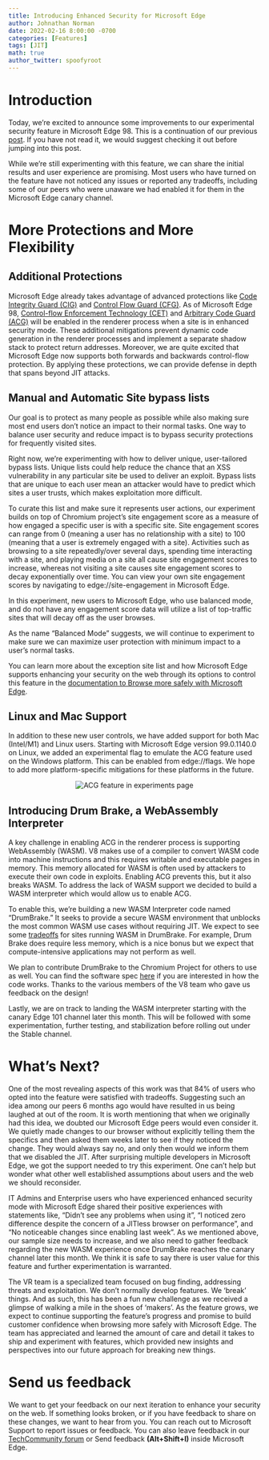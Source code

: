 ```yaml
---
title: Introducing Enhanced Security for Microsoft Edge
author: Johnathan Norman
date: 2022-02-16 8:00:00 -0700
categories: [Features]
tags: [JIT]
math: true
author_twitter: spoofyroot
---
```


# Introduction

Today, we’re excited to announce some improvements to our experimental security
feature in Microsoft Edge 98. This is a continuation of our previous
[post][old-post]. If you have not read it, we would suggest checking it out
before jumping into this post.

While we’re still experimenting with this feature, we can share the initial
results and user experience are promising. Most users who have turned on the
feature have not noticed any issues or reported any tradeoffs, including some of
our peers who were unaware we had enabled it for them in the Microsoft Edge
canary channel.

[old-post]: https://microsoftedge.github.io/edgevr/posts/Super-Duper-Secure-Mode/

# More Protections and More Flexibility

## Additional Protections

Microsoft Edge already takes advantage of advanced protections like
[Code Integrity Guard (CIG)][cig] and [Control Flow Guard (CFG)][cfg]. As of
Microsoft Edge 98, [Control-flow Enforcement Technology (CET)][cet] and
[Arbitrary Code Guard (ACG)][acg] will be enabled in the renderer process when a
site is in enhanced security mode. These additional mitigations prevent dynamic
code generation in the renderer processes and implement a separate shadow stack
to protect return addresses. Moreover, we are quite excited that Microsoft Edge
now supports both forwards and backwards control-flow protection. By applying
these protections, we can provide defense in depth that spans beyond JIT attacks.

[cig]: https://docs.microsoft.com/en-us/microsoft-365/security/defender-endpoint/exploit-protection-reference?view=o365-worldwide#code-integrity-guard
[cfg]: https://docs.microsoft.com/en-us/windows/win32/secbp/control-flow-guard
[cet]: https://www.intel.com/content/www/us/en/developer/articles/technical/technical-look-control-flow-enforcement-technology.html
[acg]: https://docs.microsoft.com/en-us/microsoft-365/security/defender-endpoint/exploit-protection-reference?view=o365-worldwide#arbitrary-code-guard

## Manual and Automatic Site bypass lists

Our goal is to protect as many people as possible while also making sure most
end users don’t notice an impact to their normal tasks. One way to balance user
security and reduce impact is to bypass security protections for frequently
visited sites. 

Right now, we’re experimenting with how to deliver unique, user-tailored bypass
lists. Unique lists could help reduce the chance that an XSS vulnerability in
any particular site be used to deliver an exploit. Bypass lists that are unique
to each user mean an attacker would have to predict which sites a user trusts,
which makes exploitation more difficult.

To curate this list and make sure it represents user actions, our experiment
builds on top of Chromium project’s site engagement score as a measure of how
engaged a specific user is with a specific site. Site engagement scores can
range from 0 (meaning a user has no relationship with a site) to 100 (meaning
that a user is extremely engaged with a site). Activities such as browsing to a
site repeatedly/over several days, spending time interacting with a site, and
playing media on a site all cause site engagement scores to increase, whereas
not visiting a site causes site engagement scores to decay exponentially over
time. You can view your own site engagement scores by navigating to
edge://site-engagement in Microsoft Edge.

In this experiment, new users to Microsoft Edge, who use balanced mode, and do
not have any engagement score data will utilize a list of top-traffic sites that
will decay off as the user browses.

As the name “Balanced Mode” suggests, we will continue to experiment to make
sure we can maximize user protection with minimum impact to a user’s normal
tasks.

You can learn more about the exception site list and how Microsoft Edge supports
enhancing your security on the web through its options to control this feature
in the [documentation to Browse more safely with Microsoft
Edge][documentation].

[documentation]: https://docs.microsoft.com/en-us/DeployEdge/microsoft-edge-security-browse-safer

## Linux and Mac Support

In addition to these new user controls, we have added support for both Mac
(Intel/M1) and Linux users. Starting with Microsoft Edge version 99.0.1140.0 on
Linux, we added an experimental flag to emulate the ACG feature used on the
Windows platform. This can be enabled from edge://flags. We hope to add more
platform-specific mitigations for these platforms in the future.

<p align="center"><img src="{{ site.baseurl }}/assets/img/blog_img/safe/experiments.png" 
alt="ACG feature in experiments page"></p>

## Introducing Drum Brake, a WebAssembly Interpreter

A key challenge in enabling ACG in the renderer process is supporting
WebAssembly (WASM). V8 makes use of a compiler to convert WASM code into machine
instructions and this requires writable and executable pages in memory. This
memory allocated for WASM is often used by attackers to execute their own code
in exploits. Enabling ACG prevents this, but it also breaks WASM. To address the
lack of WASM support we decided to build a WASM interpreter which would allow us
to enable ACG.

To enable this, we’re building a new WASM Interpreter code named
“DrumBrake.” It seeks to provide a secure WASM environment that unblocks the most
common WASM use cases without requiring JIT. We expect to see some
[tradeoffs][drumbrake-perf] for sites running WASM in DrumBrake. For example,
Drum Brake does require less memory, which is a nice bonus but we expect that
compute-intensive applications may not perform as well. 

We plan to contribute DrumBrake to the Chromium Project for others to use as
well. You can find the software spec [here][drumbrake-doc] if you are interested
in how the code works. Thanks to the various members of the V8 team who gave us
feedback on the design!

Lastly, we are on track to landing the WASM interpreter starting with the canary
Edge 101 channel later this month. This will be followed with some
experimentation, further testing, and stabilization before rolling out under the
Stable channel.

[drumbrake-perf]: https://docs.google.com/document/d/1OIJ4Sv2XfTlI5NmTS1QI8v8wPL0LUT5s1W2D9OlJmMc/preview#heading=h.8enk175z61od
[drumbrake-doc]: https://docs.google.com/document/d/1OIJ4Sv2XfTlI5NmTS1QI8v8wPL0LUT5s1W2D9OlJmMc/preview#heading=h.2hff7nffvheq
# What’s Next? 

One of the most revealing aspects of this work was that 84% of users who opted
into the feature were satisfied with tradeoffs. Suggesting such an idea among
our peers 6 months ago would have resulted in us being laughed at out of the
room. It is worth mentioning that when we originally had this idea, we doubted
our Microsoft Edge peers would even consider it. We quietly made changes to our
browser without explicitly telling them the specifics and then asked them weeks
later to see if they noticed the change. They would always say no, and only then
would we inform them that we disabled the JIT. After surprising multiple
developers in Microsoft Edge, we got the support needed to try this experiment.
One can’t help but wonder what other well established assumptions about users
and the web we should reconsider.

IT Admins and Enterprise users who have experienced enhanced security mode with
Microsoft Edge shared their positive experiences with statements like, “Didn’t
see any problems when using it”, “I noticed zero difference despite the concern
of a JITless browser on performance”, and “No noticeable changes since enabling
last week”. As we mentioned above, our sample size needs to increase, and we
also need to gather feedback regarding the new WASM experience once DrumBrake
reaches the canary channel later this month. We think it is safe to say there is
user value for this feature and further experimentation is warranted.

The VR team is a specialized team focused on bug finding, addressing threats and
exploitation. We don’t normally develop features. We ‘break’ things. And as
such, this has been a fun new challenge as we received a glimpse of walking a
mile in the shoes of ‘makers’. As the feature grows, we expect to continue
supporting the feature’s progress and promise to build customer confidence when
browsing more safely with Microsoft Edge. The team has appreciated and learned
the amount of care and detail it takes to ship and experiment with features,
which provided new insights and perspectives into our future approach for
breaking new things.

# Send us feedback

We want to get your feedback on our next iteration to enhance your security on
the web. If something looks broken, or if you have feedback to share on these
changes, we want to hear from you. You can reach out to Microsoft Support to
report issues or feedback. You can also leave feedback in our [TechCommunity
forum][tech-forum] or Send feedback **(Alt+Shift+I)** inside Microsoft Edge.

[tech-forum]: https://techcommunity.microsoft.com/t5/enterprise/bd-p/EdgeInsiderEnterprise